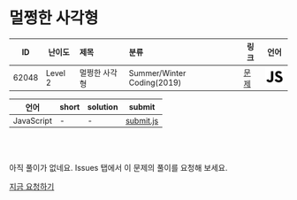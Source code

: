 # 멀쩡한 사각형

| ID | 난이도 | 제목 | 분류 | 링크 | 언어 |
| -- | ---- | :-- | :-- | --- | --- |
| 62048 | Level 2 | 멀쩡한 사각형 | Summer/Winter Coding(2019) | [문제](https://programmers.co.kr/learn/courses/30/lessons/62048) | [![javascript](/assets/javascript.svg)](submit.js) |

| 언어 | short | solution | submit |
| --- | ----- | -------- | ------ |
| JavaScript | - | - | [submit.js](submit.js) |

<br>
<br>

아직 풀이가 없네요. Issues 탭에서 이 문제의 풀이를 요청해 보세요.

[지금 요청하기](https://github.com/yuneg11/Programmers-Solutions/issues/new?body=%2262048%3A+%EB%A9%80%EC%A9%A1%ED%95%9C+%EC%82%AC%EA%B0%81%ED%98%95%22+%EB%AC%B8%EC%A0%9C%EC%97%90+%EB%8C%80%ED%95%9C+%ED%92%80%EC%9D%B4%EB%A5%BC+%EC%9E%91%EC%84%B1%ED%95%B4+%EC%A3%BC%EC%84%B8%EC%9A%94%21%0A%ED%8A%B9%ED%9E%88+%EB%8B%A4%EC%9D%8C+%EB%82%B4%EC%9A%A9%EC%97%90+%EB%8C%80%ED%95%B4+%EC%84%A4%EB%AA%85%ED%95%B4+%EC%A3%BC%EC%84%B8%EC%9A%94.%0A+-+&title=%5B%ED%92%80%EC%9D%B4%EC%9A%94%EC%B2%AD%5D+62048+-+%EB%A9%80%EC%A9%A1%ED%95%9C+%EC%82%AC%EA%B0%81%ED%98%95&labels=Request)
